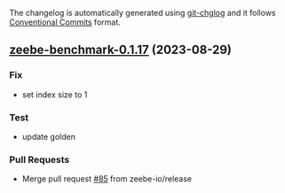 The changelog is automatically generated using [git-chglog](https://github.com/git-chglog/git-chglog)
and it follows [Conventional Commits](https://www.conventionalcommits.org/en/v1.0.0/) format.


<a name="zeebe-benchmark-0.1.17"></a>
## [zeebe-benchmark-0.1.17](https://github.com/camunda/camunda-platform-helm/compare/zeebe-benchmark-0.1.16...zeebe-benchmark-0.1.17) (2023-08-29)

### Fix

* set index size to 1

### Test

* update golden

### Pull Requests

* Merge pull request [#85](https://github.com/camunda/camunda-platform-helm/issues/85) from zeebe-io/release

